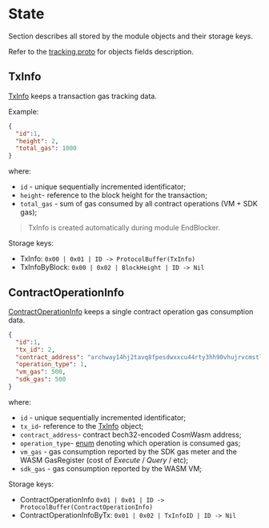 <!--
order: 1
-->

# State

Section describes all stored by the module objects and their storage keys.

Refer to the
[tracking.proto](../../../proto/archway/tracking/v1beta1/tracking.proto) for
objects fields description.

## TxInfo

[TxInfo](../../../proto/archway/tracking/v1beta1/tracking.proto#L22) keeps a
transaction gas tracking data.

Example:

```json
{
  "id":1,
  "height": 2,
  "total_gas": 1000
}
```

where:

*   `id` - unique sequentially incremented identificator;
*   `height`- reference to the block height for the transaction;
*   `total_gas` - sum of gas consumed by all contract operations (VM + SDK gas);

> TxInfo is created automatically during module EndBlocker.

Storage keys:

*   TxInfo: `0x00 | 0x01 | ID -> ProtocolBuffer(TxInfo)`
*   TxInfoByBlock: `0x00 | 0x02 | BlockHeight | ID -> Nil`

## ContractOperationInfo

[ContractOperationInfo](../../../proto/archway/tracking/v1beta1/tracking.proto#L36)
keeps a single contract operation gas consumption data.

```json
{
  "id":1,
  "tx_id": 2,
  "contract_address": "archway14hj2tavq8fpesdwxxcu44rty3hh90vhujrvcmstl4zr3txmfvw9sy85n2u",
  "operation_type": 1,
  "vm_gas": 500,
  "sdk_gas": 500
}
```

where:

*   `id` - unique sequentially incremented identificator;
*   `tx_id`- reference to the [TxInfo](./01_state.md#TxInfo) object;
*   `contract_address`- contract bech32-encoded CosmWasm address;
*   `operation_type`-
    [enum](../../../proto/archway/tracking/v1beta1/tracking.proto#L9) denoting
    which operation is consumed gas;
*   `vm_gas` - gas consumption reported by the SDK gas meter and the WASM
    GasRegister (cost of *Execute* / *Query* / etc);
*   `sdk_gas` - gas consumption reported by the WASM VM;

Storage keys:

*   ContractOperationInfo
    `0x01 | 0x01 | ID -> ProtocolBuffer(ContractOperationInfo)`
*   ContractOperationInfoByTx: `0x01 | 0x02 | TxInfoID | ID -> Nil`
